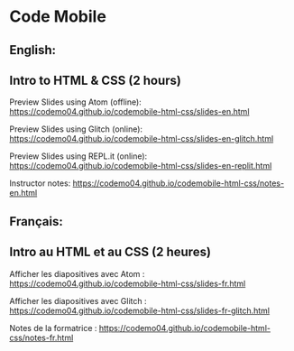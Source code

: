 # Code Mobile

## English:
## Intro to HTML &amp; CSS (2 hours)

Preview Slides using Atom (offline): https://codemo04.github.io/codemobile-html-css/slides-en.html

Preview Slides using Glitch (online): https://codemo04.github.io/codemobile-html-css/slides-en-glitch.html

Preview Slides using REPL.it (online): https://codemo04.github.io/codemobile-html-css/slides-en-replit.html

Instructor notes: https://codemo04.github.io/codemobile-html-css/notes-en.html

## Français:
## Intro au HTML et au CSS (2 heures)

Afficher les diapositives avec Atom : https://codemo04.github.io/codemobile-html-css/slides-fr.html

Afficher les diapositives avec Glitch : https://codemo04.github.io/codemobile-html-css/slides-fr-glitch.html

Notes de la formatrice : https://codemo04.github.io/codemobile-html-css/notes-fr.html
